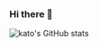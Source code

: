 ### Hi there 👋

![kato's GitHub stats](https://github-readme-stats.vercel.app/api?username=wooyeooon&show_icons=true&theme=dark) 

